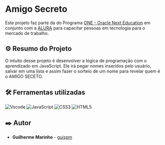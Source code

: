 # Amigo Secreto

Este projeto faz parte da do Programa [ONE - Oracle Next Education](https://www.oracle.com/br/education/oracle-next-education/) em conjunto com a [ALURA](https://www.alura.com.br/) para capacitar pessoas em tecnologia para o mercado de trabalho.

## ⚙️ Resumo do Projeto

O intuito desse projeto é desenvolver a lógica de programação com o aprendizado em JavaScript. Ele irá pegar nomes inseridos pelo usuário, salvar em uma lista e assim fazer o sorteio de um nome para revelar quem é o AMIGO SECETO.

## 🛠️ Ferramentas utilizadas
![Vscode](https://img.shields.io/badge/Vscode-007ACC?style=for-the-badge&logo=visual-studio-code&logoColor=white)
![JavaScript](https://img.shields.io/badge/JavaScript-F7DF1E?style=for-the-badge&logo=javascript&logoColor=black)
![CSS3](https://img.shields.io/badge/CSS3-1572B6?style=for-the-badge&logo=css3&logoColor=white)
![HTML5](https://img.shields.io/badge/HTML5-E34F26?style=for-the-badge&logo=html5&logoColor=white)



## ✒️ Autor

* **Guilherme Marinho** - [guispm](https://github.com/guispm)